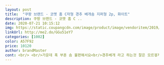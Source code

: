 ```yaml
---
layout: post 
title:  "쿠팡 브랜드 - 코멧 홈 C자형 경추 베개솜 지퍼형 2p, 화이트" 
description: 쿠팡 브랜드 - 코멧 홈 C ..
date: 2020-07-21 10:15:12 
img: https://static.coupangcdn.com/image/product/image/vendoritem/2019/10/30/4348059741/ae394e79-ca9b-4464-9db6-d6959f683c30.jpg 
linkUrl: http://me2.do/GGu51eY7 
categories: [1002] 
color: A57F92 
price: 10120 
author: brandMaster 
cont: <br/> <br/>가운데 훅 부푼 솜 불편해서요<br/>경추베개 라고 하는것 잘은 모르겧지만^^<br/>골반이나 허리가 안좋은분들은 높은거 베고 자면<br/>괜찮다는 후기가 많아서 클릭 주문<br/> -<br/> -<br/> -<br/>그동안 구입실패한 벼개들이요.<br/><br/>그리고 그냥 베고 자고 편할정도로 낮아요.<br/><br/>근데 누워서 티비보는 용도로 구입한거에요.<br/><br/>나중에 정말 고생할꺼에요.<br/><br/>낮은 벼개를 택해야 해요.<br/><br/>높은베개를 안쓰긴하지만<br/>높지도 그리 낮지도... <br/><br/>다시 주문해야 할듯 해요<br/>다음날 바로 택배 받아서 기존에 있던<br/>많이 연구하고 만드신것 같아요.<br/><br/> 
---
```

 